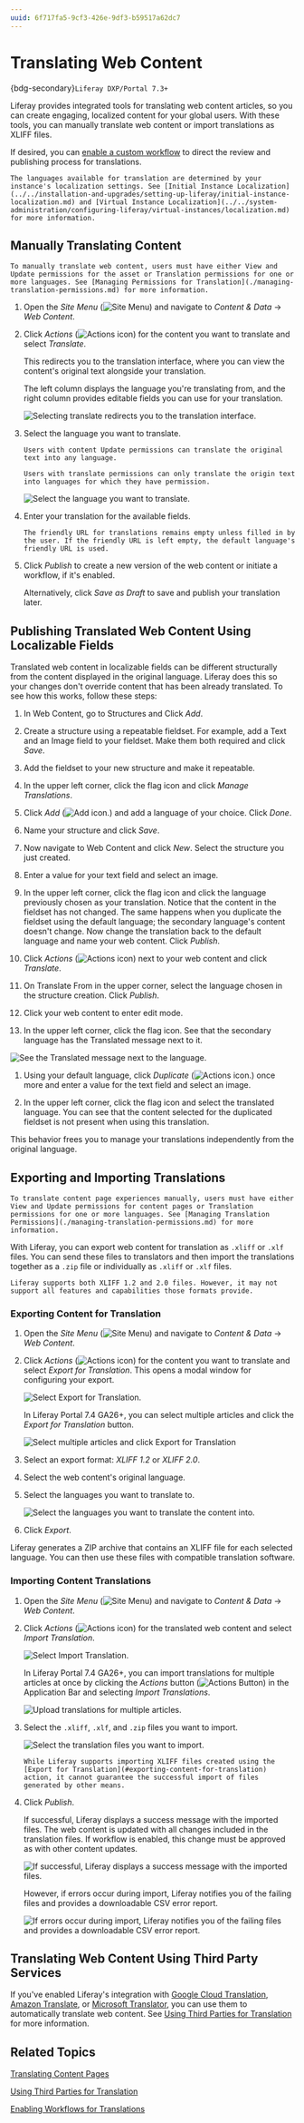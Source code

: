```yaml
---
uuid: 6f717fa5-9cf3-426e-9df3-b59517a62dc7
---
```

# Translating Web Content

{bdg-secondary}`Liferay DXP/Portal 7.3+`

Liferay provides integrated tools for translating web content articles, so you can create engaging, localized content for your global users. With these tools, you can manually translate web content or import translations as XLIFF files.

If desired, you can [enable a custom workflow](./enabling-workflows-for-translations.md) to direct the review and publishing process for translations.

```{note}
The languages available for translation are determined by your instance's localization settings. See [Initial Instance Localization](../../installation-and-upgrades/setting-up-liferay/initial-instance-localization.md) and [Virtual Instance Localization](../../system-administration/configuring-liferay/virtual-instances/localization.md) for more information.
```

## Manually Translating Content

```{note}
To manually translate web content, users must have either View and Update permissions for the asset or Translation permissions for one or more languages. See [Managing Permissions for Translation](./managing-translation-permissions.md) for more information.
```

1. Open the *Site Menu* (![Site Menu](../../images/icon-product-menu.png)) and navigate to *Content & Data* &rarr; *Web Content*.

1. Click *Actions* (![Actions icon](../../images/icon-actions.png)) for the content you want to translate and select *Translate*.

   This redirects you to the translation interface, where you can view the content's original text alongside your translation.

   The left column displays the language you're translating from, and the right column provides editable fields you can use for your translation.

   ![Selecting translate redirects you to the translation interface.](./translating-web-content/images/01.png)

1. Select the language you want to translate.

   ```{important}
   Users with content Update permissions can translate the original text into any language.

   Users with translate permissions can only translate the origin text into languages for which they have permission.
   ```

   ![Select the language you want to translate.](./translating-web-content/images/02.png)

1. Enter your translation for the available fields.

   ```{note}
   The friendly URL for translations remains empty unless filled in by the user. If the friendly URL is left empty, the default language's friendly URL is used.
   ```

1. Click *Publish* to create a new version of the web content or initiate a workflow, if it's enabled.

   Alternatively, click *Save as Draft* to save and publish your translation later.

## Publishing Translated Web Content Using Localizable Fields

Translated web content in localizable fields can be different structurally from the content displayed in the original language. Liferay does this so your changes don't override content that has been already translated. To see how this works, follow these steps:

1. In Web Content, go to Structures and Click *Add*.

1. Create a structure using a repeatable fieldset. For example, add a Text and an Image field to your fieldset. Make them both required and click *Save*.

1. Add the fieldset to your new structure and make it repeatable.

1. In the upper left corner, click the flag icon and click *Manage Translations*.

1. Click *Add* (![Add icon.](../../images/icon-add.png)) and add a language of your choice. Click *Done*.

1. Name your structure and click *Save*. 

1. Now navigate to Web Content and click *New*. Select the structure you just created.

1. Enter a value for your text field and select an image. 

1. In the upper left corner, click the flag icon and click the language previously chosen as your translation. Notice that the content in the fieldset has not changed. The same happens when you duplicate the fieldset using the default language; the secondary language's content doesn't change. Now change the translation back to the default language and name your web content. Click *Publish*.

1.  Click *Actions* (![Actions icon](../../images/icon-actions.png)) next to your web content and click *Translate*.

1. On Translate From in the upper corner, select the language chosen in the structure creation. Click *Publish*.

1. Click your web content to enter edit mode.

1. In the upper left corner, click the flag icon. See that the secondary language has the Translated message next to it.

![See the Translated message next to the language.](./translating-web-content/images/011.png)

1. Using your default language, click *Duplicate* (![Actions icon.](../../images/icon-actions.png)) once more and enter a value for the text field and select an image.

1. In the upper left corner, click the flag icon and select the translated language. You can see that the content selected for the duplicated fieldset is not present when using this translation.

This behavior frees you to manage your translations independently from the original language.

## Exporting and Importing Translations

```{note}
To translate content page experiences manually, users must have either View and Update permissions for content pages or Translation permissions for one or more languages. See [Managing Translation Permissions](./managing-translation-permissions.md) for more information.
```

With Liferay, you can export web content for translation as `.xliff` or `.xlf` files. You can send these files to translators and then import the translations together as a `.zip` file or individually as `.xliff` or `.xlf` files.

```{important}
Liferay supports both XLIFF 1.2 and 2.0 files. However, it may not support all features and capabilities those formats provide.
```

### Exporting Content for Translation

1. Open the *Site Menu* (![Site Menu](../../images/icon-product-menu.png)) and navigate to *Content & Data* &rarr; *Web Content*.

1. Click *Actions* (![Actions icon](../../images/icon-actions.png)) for the content you want to translate and select *Export for Translation*. This opens a modal window for configuring your export.

   ![Select Export for Translation.](./translating-web-content/images/03.png)

   In Liferay Portal 7.4 GA26+, you can select multiple articles and click the *Export for Translation* button.

   ![Select multiple articles and click Export for Translation](./translating-web-content/images/04.png)

1. Select an export format: *XLIFF 1.2* or *XLIFF 2.0*.

1. Select the web content's original language.

1. Select the languages you want to translate to.

   ![Select the languages you want to translate the content into.](./translating-web-content/images/05.png)

1. Click *Export*.

Liferay generates a ZIP archive that contains an XLIFF file for each selected language. You can then use these files with compatible translation software.

### Importing Content Translations

1. Open the *Site Menu* (![Site Menu](../../images/icon-product-menu.png)) and navigate to *Content & Data* &rarr; *Web Content*.

1. Click *Actions* (![Actions icon](../../images/icon-actions.png)) for the translated web content and select *Import Translation*.

   ![Select Import Translation.](./translating-web-content/images/06.png)

   In Liferay Portal 7.4 GA26+, you can import translations for multiple articles at once by clicking the *Actions* button (![Actions Button](../../images/icon-actions.png)) in the Application Bar and selecting *Import Translations*.

   ![Upload translations for multiple articles.](./translating-web-content/images/07.png)

1. Select the `.xliff`, `.xlf`, and `.zip` files you want to import.

   ![Select the translation files you want to import.](./translating-web-content/images/08.png)

   ```{important}
   While Liferay supports importing XLIFF files created using the [Export for Translation](#exporting-content-for-translation) action, it cannot guarantee the successful import of files generated by other means.
   ```

1. Click *Publish*.

   If successful, Liferay displays a success message with the imported files. The web content is updated with all changes included in the translation files. If workflow is enabled, this change must be approved as with other content updates.

   ![If successful, Liferay displays a success message with the imported files.](./translating-web-content/images/09.png)

   However, if errors occur during import, Liferay notifies you of the failing files and provides a downloadable CSV error report.

   ![If errors occur during import, Liferay notifies you of the failing files and provides a downloadable CSV error report.](./translating-web-content/images/10.png)

## Translating Web Content Using Third Party Services

If you've enabled Liferay's integration with [Google Cloud Translation](https://cloud.google.com/translate/docs/setup), [Amazon Translate](https://docs.aws.amazon.com/translate/latest/dg/what-is.html), or [Microsoft Translator](https://docs.microsoft.com/en-us/azure/cognitive-services/translator/), you can use them to automatically translate web content. See [Using Third Parties for Translation](./using-third-parties-for-translation.md) for more information.

## Related Topics

[Translating Content Pages](./translating-content-pages.md)

[Using Third Parties for Translation](./using-third-parties-for-translation.md)

[Enabling Workflows for Translations](./enabling-workflows-for-translations.md)
